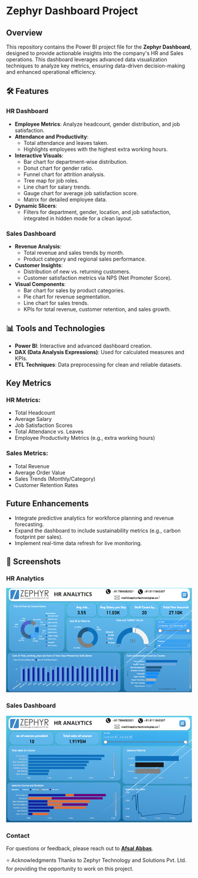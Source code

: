 # Zephyr Dashboard Project

## Overview
This repository contains the Power BI project file for the **Zephyr Dashboard**, designed to provide actionable insights into the company's HR and Sales operations. This dashboard leverages advanced data visualization techniques to analyze key metrics, ensuring data-driven decision-making and enhanced operational efficiency.

## 🛠️ Features
### HR Dashboard
- **Employee Metrics**: Analyze headcount, gender distribution, and job satisfaction.
- **Attendance and Productivity**:
  - Total attendance and leaves taken.
  - Highlights employees with the highest extra working hours.
- **Interactive Visuals**:
  - Bar chart for department-wise distribution.
  - Donut chart for gender ratio.
  - Funnel chart for attrition analysis.
  - Tree map for job roles.
  - Line chart for salary trends.
  - Gauge chart for average job satisfaction score.
  - Matrix for detailed employee data.
- **Dynamic Slicers**:
  - Filters for department, gender, location, and job satisfaction, integrated in hidden mode for a clean layout.

### Sales Dashboard
- **Revenue Analysis**:
  - Total revenue and sales trends by month.
  - Product category and regional sales performance.
- **Customer Insights**:
  - Distribution of new vs. returning customers.
  - Customer satisfaction metrics via NPS (Net Promoter Score).
- **Visual Components**:
  - Bar chart for sales by product categories.
  - Pie chart for revenue segmentation.
  - Line chart for sales trends.
  - KPIs for total revenue, customer retention, and sales growth.

## 📊 Tools and Technologies
- **Power BI**: Interactive and advanced dashboard creation.
- **DAX (Data Analysis Expressions)**: Used for calculated measures and KPIs.
- **ETL Techniques**: Data preprocessing for clean and reliable datasets.

## Key Metrics
### HR Metrics:
- Total Headcount
- Average Salary
- Job Satisfaction Scores
- Total Attendance vs. Leaves
- Employee Productivity Metrics (e.g., extra working hours)

### Sales Metrics:
- Total Revenue
- Average Order Value
- Sales Trends (Monthly/Category)
- Customer Retention Rates

## Future Enhancements
- Integrate predictive analytics for workforce planning and revenue forecasting.
- Expand the dashboard to include sustainability metrics (e.g., carbon footprint per sales).
- Implement real-time data refresh for live monitoring.


## 📸 Screenshots
### HR Analytics
![HR Dashboard](https://github.com/AfsalAbbas/Powerbi_Dashboards/blob/main/Zephyr%20Dashboard/HR.png)

### Sales Dashboard
![Sales Dashboard](https://github.com/AfsalAbbas/Powerbi_Dashboards/blob/main/Zephyr%20Dashboard/Sales.png)

### Contact
For questions or feedback, please reach out to **[Afsal Abbas](mailto:afsuafsal7777@gmail.com)**.

⭐ Acknowledgments
Thanks to Zephyr Technology and Solutions Pvt. Ltd. for providing the opportunity to work on this project.
